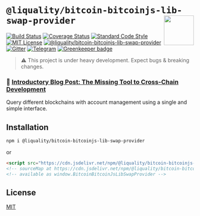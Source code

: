 # `@liquality/bitcoin-bitcoinjs-lib-swap-provider` <img align="right" src="https://raw.githubusercontent.com/liquality/chainabstractionlayer/master/liquality-logo.png" height="80px" />


[![Build Status](https://travis-ci.com/liquality/chainabstractionlayer.svg?branch=master)](https://travis-ci.com/liquality/chainabstractionlayer)
[![Coverage Status](https://coveralls.io/repos/github/liquality/chainabstractionlayer/badge.svg?branch=master)](https://coveralls.io/github/liquality/chainabstractionlayer?branch=master)
[![Standard Code Style](https://img.shields.io/badge/codestyle-standard-brightgreen.svg)](https://github.com/standard/standard)
[![MIT License](https://img.shields.io/badge/license-MIT-brightgreen.svg)](../../LICENSE.md)
[![@liquality/bitcoin-bitcoinjs-lib-swap-provider](https://img.shields.io/npm/dt/@liquality/bitcoin-bitcoinjs-lib-swap-provider.svg)](https://npmjs.com/package/@liquality/bitcoin-bitcoinjs-lib-swap-provider)
[![Gitter](https://img.shields.io/gitter/room/liquality/Lobby.svg)](https://gitter.im/liquality/Lobby?source=orgpage)
[![Telegram](https://img.shields.io/badge/chat-on%20telegram-blue.svg)](https://t.me/Liquality) [![Greenkeeper badge](https://badges.greenkeeper.io/liquality/chainabstractionlayer.svg)](https://greenkeeper.io/)

> :warning: This project is under heavy development. Expect bugs & breaking changes.

### :pencil: [Introductory Blog Post: The Missing Tool to Cross-Chain Development](https://medium.com/liquality/the-missing-tool-to-cross-chain-development-2ebfe898efa1)


Query different blockchains with account management using a single and simple interface.


## Installation

```bash
npm i @liquality/bitcoin-bitcoinjs-lib-swap-provider
```

or

```html
<script src="https://cdn.jsdelivr.net/npm/@liquality/bitcoin-bitcoinjs-lib-swap-provider@0.2.2/dist/bitcoin-bitcoinjs-lib-swap-provider.min.js"></script>
<!-- sourceMap at https://cdn.jsdelivr.net/npm/@liquality/bitcoin-bitcoinjs-lib-swap-provider@0.2.2/dist/bitcoin-bitcoinjs-lib-swap-provider.min.js.map -->
<!-- available as window.BitcoinBitcoinJsLibSwapProvider -->
```


## License

[MIT](../../LICENSE.md)
